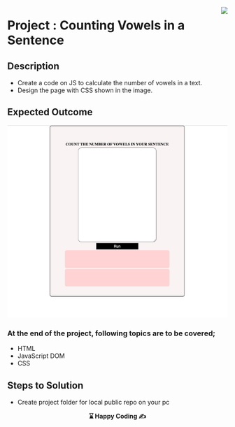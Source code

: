 <p><img align="right"
  src="https://secure.meetupstatic.com/photos/event/3/1/b/9/600_488352729.jpeg"  width="15px"></p>

# Project : Counting Vowels in a Sentence


## Description
- Create a code on JS to calculate the number of vowels in a text.
- Design the page with CSS shown in the image.

## Expected Outcome

![Vowels](.//vowels.png)

### At the end of the project, following topics are to be covered;

- HTML 
- JavaScript DOM
- CSS

## Steps to Solution
  
- Create project folder for local public repo on your pc



<p align="center"><strong> ⌛ Happy Coding  ✍</strong> </p>
